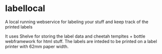 labellocal
==========

A local running webservice for labeling your stuff and keep track of the printed labels

It uses Shelve for storing the label data and cheetah templtes + bottle
webframework for html stuff. 
The labels are inteded to be printed on a label printer with 62mm paper width.
